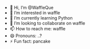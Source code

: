 - 👋 Hi, I’m @WaffleQue
- 👀 I’m interested in waffle
- 🌱 I’m currently learning Python
- 💞️ I’m looking to collaborate on waffle
- 📫 How to reach me: waffle
- 😄 Pronouns: ..?
- ⚡ Fun fact: pancake

<!---
WaffleQue/WaffleQue is a ✨ special ✨ repository because its `README.md` (this file) appears on your GitHub profile.
You can click the Preview link to take a look at your changes.
--->
